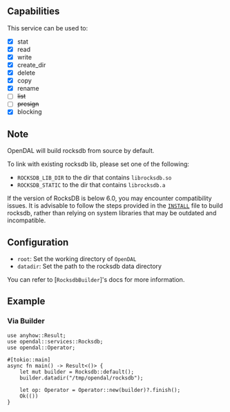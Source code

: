 ## Capabilities

This service can be used to:

- [x] stat
- [x] read
- [x] write
- [x] create_dir
- [x] delete
- [x] copy
- [x] rename
- [ ] ~~list~~
- [ ] ~~presign~~
- [x] blocking

## Note

OpenDAL will build rocksdb from source by default.

To link with existing rocksdb lib, please set one of the following:

- `ROCKSDB_LIB_DIR` to the dir that contains `librocksdb.so`
- `ROCKSDB_STATIC` to the dir that contains `librocksdb.a`

If the version of RocksDB is below 6.0, you may encounter compatibility
issues. It is advisable to follow the steps provided in the [`INSTALL`](https://github.com/facebook/rocksdb/blob/main/INSTALL.md)
file to build rocksdb, rather than relying on system libraries that
may be outdated and incompatible.

## Configuration

- `root`: Set the working directory of `OpenDAL`
- `datadir`: Set the path to the rocksdb data directory

You can refer to [`RocksdbBuilder`]'s docs for more information.

## Example

### Via Builder

```rust,no_run
use anyhow::Result;
use opendal::services::Rocksdb;
use opendal::Operator;

#[tokio::main]
async fn main() -> Result<()> {
    let mut builder = Rocksdb::default();
    builder.datadir("/tmp/opendal/rocksdb");

    let op: Operator = Operator::new(builder)?.finish();
    Ok(())
}
```
